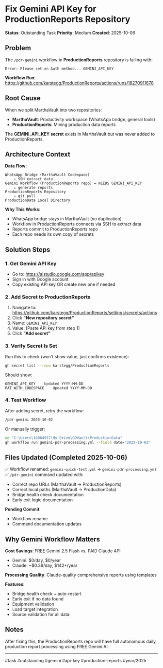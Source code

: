# Fix Gemini API Key for ProductionReports Repository

**Status**: Outstanding Task
**Priority**: Medium
**Created**: 2025-10-06

## Problem

The `/pdr-gemini` workflow in **ProductionReports** repository is failing with:
```
Error: Please set an Auth method... GEMINI_API_KEY
```

**Workflow Run**: https://github.com/karstegg/ProductionReports/actions/runs/18270911678

## Root Cause

When we split MarthaVault into two repositories:
- **MarthaVault**: Productivity workspace (WhatsApp bridge, general tools)
- **ProductionReports**: Mining production data reports

The **GEMINI_API_KEY secret** exists in MarthaVault but was never added to ProductionReports.

## Architecture Context

**Data Flow**:
```
WhatsApp Bridge (MarthaVault Codespace)
    ↓ SSH extract data
Gemini Workflow (ProductionReports repo) ← NEEDS GEMINI_API_KEY
    ↓ generate reports
ProductionReports Repository
    ↓ git pull
ProductionData Local Directory
```

**Why This Works**:
- WhatsApp bridge stays in MarthaVault (no duplication)
- Workflow in ProductionReports connects via SSH to extract data
- Reports commit to ProductionReports repo
- Each repo needs its own copy of secrets

## Solution Steps

### 1. Get Gemini API Key
- Go to: https://aistudio.google.com/app/apikey
- Sign in with Google account
- Copy existing API key OR create new one if needed

### 2. Add Secret to ProductionReports
1. Navigate to: https://github.com/karstegg/ProductionReports/settings/secrets/actions
2. Click **"New repository secret"**
3. Name: `GEMINI_API_KEY`
4. Value: [Paste API key from step 1]
5. Click **"Add secret"**

### 3. Verify Secret Is Set
Run this to check (won't show value, just confirms existence):
```bash
gh secret list --repo karstegg/ProductionReports
```

Should show:
```
GEMINI_API_KEY    Updated YYYY-MM-DD
PAT_WITH_CODESPACE    Updated YYYY-MM-DD
```

### 4. Test Workflow
After adding secret, retry the workflow:
```bash
/pdr-gemini 2025-10-02
```

Or manually trigger:
```bash
cd "C:\Users\10064957\My Drive\GDVault\ProductionData"
gh workflow run gemini-pdr-processing.yml --field date="2025-10-02"
```

## Files Updated (Completed 2025-10-06)

✅ Workflow renamed: `gemini-quick-test.yml` → `gemini-pdr-processing.yml`
✅ `/pdr-gemini` command updated with:
- Correct repo URLs (MarthaVault → ProductionReports)
- Correct local paths (MarthaVault → ProductionData)
- Bridge health check documentation
- Early exit logic documentation

**Pending Commit**:
- Workflow rename
- Command documentation updates

## Why Gemini Workflow Matters

**Cost Savings**: FREE Gemini 2.5 Flash vs. PAID Claude API
- Gemini: $0/day, $0/year
- Claude: ~$0.39/day, $142+/year

**Processing Quality**: Claude-quality comprehensive reports using templates

**Features**:
- Bridge health check + auto-restart
- Early exit if no data found
- Equipment validation
- Load target integration
- Source validation for all data

## Notes

After fixing this, the ProductionReports repo will have full autonomous daily production report processing using FREE Gemini AI.

---

#task #outstanding #gemini #api-key #production-reports #year/2025
